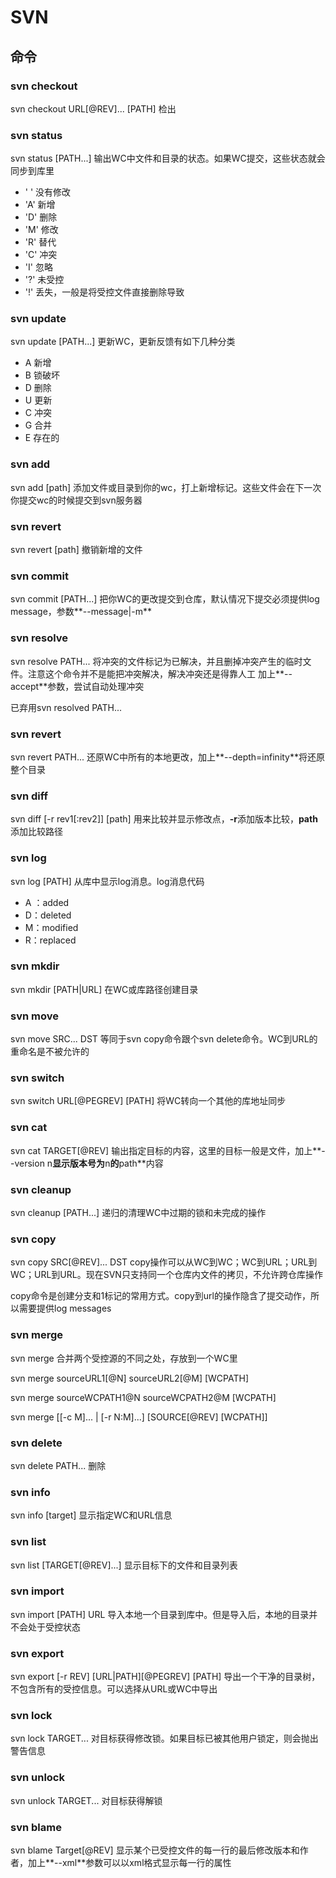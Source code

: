# SVN

## 命令

### svn checkout

svn checkout URL[@REV]... [PATH]
检出

### svn status

svn status [PATH...]
输出WC中文件和目录的状态。如果WC提交，这些状态就会同步到库里

* ' '  没有修改
* 'A'  新增
* 'D'  删除
* 'M'  修改
* 'R'  替代
* 'C'  冲突
* 'I'  忽略
* '?'  未受控
* '!'  丢失，一般是将受控文件直接删除导致

### svn update

svn update [PATH...]
更新WC，更新反馈有如下几种分类

* A  新增
* B  锁破坏
* D  删除
* U  更新
* C  冲突
* G  合并
* E  存在的

### svn add

svn add [path]
添加文件或目录到你的wc，打上新增标记。这些文件会在下一次你提交wc的时候提交到svn服务器

### svn revert

svn revert [path]
撤销新增的文件

### svn commit

svn commit [PATH...]
把你WC的更改提交到仓库，默认情况下提交必须提供log message，参数**--message|-m**

### svn resolve

svn resolve PATH...
将冲突的文件标记为已解决，并且删掉冲突产生的临时文件。注意这个命令并不是能把冲突解决，解决冲突还是得靠人工
加上**--accept**参数，尝试自动处理冲突

已弃用svn resolved PATH...

### svn revert

svn revert PATH...
还原WC中所有的本地更改，加上**--depth=infinity**将还原整个目录

### svn diff

svn diff [-r rev1[:rev2]] [path]
用来比较并显示修改点，**-r**添加版本比较，**path**添加比较路径

### svn log

svn log [PATH]
从库中显示log消息。log消息代码

* A ：added
* D：deleted
* M：modified
* R：replaced

### svn mkdir

svn mkdir [PATH|URL]
在WC或库路径创建目录

### svn move

svn move SRC... DST
等同于svn copy命令跟个svn delete命令。WC到URL的重命名是不被允许的

### svn switch

svn switch URL[@PEGREV] [PATH]
将WC转向一个其他的库地址同步

### svn cat

svn cat TARGET[@REV]
输出指定目标的内容，这里的目标一般是文件，加上**--version n**显示版本号为**n**的**path**内容

### svn cleanup

svn cleanup [PATH...]
递归的清理WC中过期的锁和未完成的操作

### svn copy

svn copy SRC[@REV]... DST
copy操作可以从WC到WC；WC到URL；URL到WC；URL到URL。现在SVN只支持同一个仓库内文件的拷贝，不允许跨仓库操作

copy命令是创建分支和1标记的常用方式。copy到url的操作隐含了提交动作，所以需要提供log messages

### svn merge

svn merge
合并两个受控源的不同之处，存放到一个WC里

svn merge sourceURL1[@N] sourceURL2[@M] [WCPATH]

svn merge sourceWCPATH1@N sourceWCPATH2@M [WCPATH]

svn merge [[-c M]... | [-r N:M]...] [SOURCE[@REV] [WCPATH]]

### svn delete

svn delete PATH...
删除

### svn info

svn info [target]
显示指定WC和URL信息

### svn list

svn list [TARGET[@REV]...]
显示目标下的文件和目录列表

### svn import

svn import [PATH] URL
导入本地一个目录到库中。但是导入后，本地的目录并不会处于受控状态

### svn export

svn export [-r REV] [URL|PATH][@PEGREV] [PATH]
导出一个干净的目录树，不包含所有的受控信息。可以选择从URL或WC中导出

### svn lock

svn lock TARGET...
对目标获得修改锁。如果目标已被其他用户锁定，则会抛出警告信息

### svn unlock

svn unlock TARGET...
对目标获得解锁

### svn blame

svn blame Target[@REV]
显示某个已受控文件的每一行的最后修改版本和作者，加上**--xml**参数可以以xml格式显示每一行的属性


